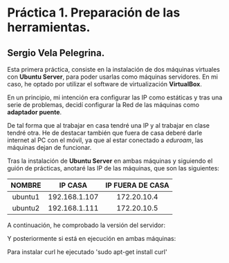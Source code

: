 # Práctica 1. Preparación de las herramientas.
## Sergio Vela Pelegrina.
Esta primera práctica, consiste en la instalación de dos máquinas virtuales con **Ubuntu Server**, para poder usarlas como máquinas servidores.
En mi caso, he optado por utilizar el software de virtualización **VirtualBox**.

En un principio, mi intención era configurar las IP como estáticas y tras una serie de problemas, decidí configurar la Red de las máquinas como **adaptador puente**.

De tal forma que al trabajar en casa tendré una IP y al trabajar en clase tendré otra.
He de destacar también que fuera de casa deberé darle internet al PC con el móvil, ya que al estar conectado a *eduroam*, las máquinas dejan de funcionar.

Tras la instalación de **Ubuntu Server** en ambas máquinas y siguiendo el guión de prácticas, anotaré las IP de las máquinas, que son las siguientes:

| NOMBRE |   IP CASA   | IP FUERA DE CASA |
|:------:|:-----------:|:----------------:|
|ubuntu1 |192.168.1.107|172.20.10.4       |
|ubuntu2 |192.168.1.111|172.20.10.5       |

A continuación, he comprobado la versión del servidor:



Y posteriormente si está en ejecución en ambas máquinas:


Para instalar curl he ejecutado
'sudo apt-get install curl'
